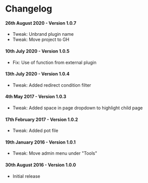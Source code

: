 # Changelog

#### 26th August 2020 - Version 1.0.7

-   Tweak: Unbrand plugin name
-   Tweak: Move project to GH

#### 10th July 2020 - Version 1.0.5

-   Fix: Use of function from external plugin

#### 13th July 2020 - Version 1.0.4

-   Tweak: Added redirect condition filter

#### 4th May 2017 - Version 1.0.3

-   Tweak: Added space in page dropdown to highlight child page

#### 17th February 2017 - Version 1.0.2

-   Tweak: Added pot file

#### 19th January 2016 - Version 1.0.1

-   Tweak: Move admin menu under "Tools"

#### 30th August 2016 - Version 1.0.0

-   Initial release

